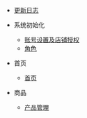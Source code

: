 - [更新日志](https://jc-middlend-uos.oss-cn-hangzhou.aliyuncs.com/middlend/uos/manufacture/qc/wiP4pXvF9I.md)
- 系统初始化

  - [账号设置及店铺授权](./docs/b-account.md)
  - [角色](./docs/b-role.md)

- 首页

  - [首页](./docs/c-home.md)

- 商品

  - [产品管理](./docs/d-merchandise.md)
